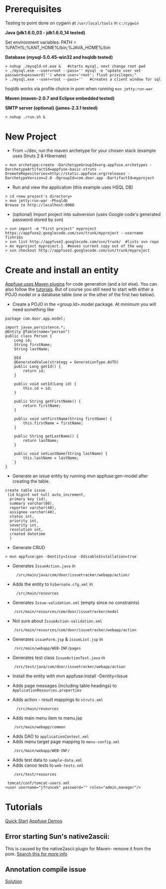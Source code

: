 # Prerequisites #

Testing to point done on cygwin at `/usr/local/tools` in `c:/cygwin`

**Java (jdk1.6.0\_03 - jdk1.6.0\_14 tested)**

Set environment variables: PATH = %PATH%;%ANT\_HOME%/bin;%JAVA\_HOME%/bin

**Database (mysql-5.0.45-win32 and hsqldb tested)**

```
> nohup ./mysqld-nt.exe &   #starts mysql, next change root pwd
> ./mysql.exe --user=root --pass='' mysql -e "update user set password=password('') where user='root'; flush privileges;"
> ./mysql.exe --user=root --pass=''   #creates a client window for sql
```

hsqldb works via profile choice in pom when running `mvn jetty:run-war`

**Maven (maven-2.0.7 and Eclipse embedded tested)**

**SMTP server (optional) (james-2.3.1 tested)**

```
> nohup ./run.sh &
```

# New Project #

  * From ~/dev, run the maven archetype for your chosen stack (example uses Struts 2 & Hibernate)

```
> mvn archetype:create -DarchetypeGroupId=org.appfuse.archetypes -DarchetypeArtifactId=appfuse-basic-struts -DremoteRepositories=http://static.appfuse.org/releases -DarchetypeVersion=2.0 -DgroupId=com.door.app -DartifactId=myproject 
```

  * Run and view the application (this example uses HSQL DB)

```
> cd <new project's directory>
> mvn jetty:run-war -Phsqldb
Browse to http://localhost:8080
```

  * (optional) Import project into subversion (uses Google code's generated password stored by svn)

```
> svn import -m "First project" myproject https://appfuse2.googlecode.com/svn/trunk/myproject --username fishribs
> svn list http://appfuse2.googlecode.com/svn/trunk/  #lists svn repo
> mv myproject myproject.1  #moves current copy out of the way
> svn checkout http://appfuse2.googlecode.com/svn/trunk/myproject
```


# Create and install an entity #

[Appfuse uses Maven plugins](http://appfuse.org/display/APF/Maven+Plugins) for code generation (and a lot else). You can also follow the [tutorials](http://appfuse.org/display/APF/Tutorials). But of course you still need to start with either a POJO model or a database table (one or the other of the first two below).

  * Create a POJO in the <group.Id>.model package. At minimum you will need something like
```
package com.door.app.model;

import javax.persistence.*;
@Entity @Table(name="person")
public class Person {
    Long id;
    String firstName;
    String lastName;

    @Id
    @GeneratedValue(strategy = GenerationType.AUTO)
    public Long getId() {
        return id;
    }

    public void setId(Long id) {
        this.id = id;
    }

    public String getFirstName() {
        return firstName;
    }

    public void setFirstName(String firstName) {
        this.firstName = firstName;
    }

    public String getLastName() {
        return lastName;
    }

    public void setLastName(String lastName) {
        this.lastName = lastName;
    }
}
```
  * Generate an issue entity by running mvn appfuse:gen-model after creating the table.
```
create table issue 
 (id bigint not null auto_increment, 
  primary key (id),
  summary varchar(80),
  reporter varchar(40),
  assignee varchar(40),
  status int,
  priority int,
  severity int,
  resolution int,
  created datetime
  ) 
```
  * Generate CRUD
```
> mvn appfuse:gen -Dentity=Issue -DdisableInstallation=true 
```
  * Generates `IssueAction.java` in
```
     /src/main/java/com/door/issuetracker/webapp/action/
```
  * Adds the entity to `hibernate.cfg.xml` in
```
     /src/main/resources
```
  * Generates `Issue-validation.xml` (empty since no constraints)
```
    /src/main/resources/com/door/issuetracker/model
```
  * Not sure about `IssueAction-validation.xml`
```
    /src/main/resources/com/door/issuetracker/webapp/action
```
  * Generates `issueForm.jsp` & `issueList.jsp` in
```
    /src/main/webapp/WEB-INF/pages
```
  * Generates test class `IssueActionTest.java` in
```
    /src/test/java/com/door/issuetracker/webapp/action
```

  * Install the entity with mvn appfuse:install -Dentity=Issue

  * Adds page messages (including table headings) to `ApplicationResources.properties`
  * Adds action - result mappings to `struts.xml`
```
     /src/main/resources
```
  * Adds main menu item to menu.jsp
```
    /src/main/webapp/common
```
  * Adds DAO to `applicationContext.xml`
  * Adds menu target page mapping to `menu-config.xml`
```
    /src/main/webapp/WEB-INF/
```
  * Adds test data to `sample-data.xml`
  * Adds canoo tests to `web-tests.xml`
```
    /src/test/resources
```

```
 tomcat/conf/tomcat-users.xml
<user username="jfruncek" password="" roles="admin,manager"/>

```

# Tutorials #
[Quick Start](http://appfuse.org/display/APF/AppFuse+QuickStart)
[Appfuse Demos](http://appfuse-demos.googlecode.com/svn/trunk)

## Error starting Sun's native2ascii: ##

This is caused by the native2ascii plugin for Maven- remove it from the pom. [Search this for more info](http://appfuse.markmail.org)

## Annotation compile issue ##

[Solution](http://issues.appfuse.org/browse/APF-1072)